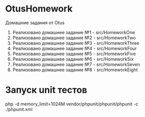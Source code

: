 # OtusHomework
Домашние задания от Otus

1. Реализовано домашнее задание №1 - src/HomeworkOne
2. Реализовано домашнее задание №2 - src/HomeworkTwo
3. Реализовано домашнее задание №3 - src/HomeworkThree
4. Реализовано домашнее задание №4 - src/HomeworkFour
5. Реализовано домашнее задание №5 - src/HomeworkFive
6. Реализовано домашнее задание №6 - src/HomeworkSix
7. Реализовано домашнее задание №7 - src/HomeworkSeven
8. Реализовано домашнее задание №8 - src/HomeworkEight

# Запуск unit тестов

php -d memory_limit=1024M vendor/phpunit/phpunit/phpunit -c ./phpunit.xml
